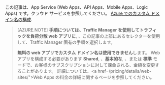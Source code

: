 この記事は、App Service (Web Apps、API Apps、Mobile Apps、Logic Apps) です。クラウド サービスを参照してください。 <a href="/develop/net/common-tasks/custom-dns/">Azure でのカスタム ドメイン名の構成</a>.

> [AZURE.NOTE]  **手順については、Traffic Manager を使用してトラフィックを負荷分散 web アプリに**, 、この記事の上部にあるセレクターを使用して、Traffic Manager 固有の手順を選択します。
>
> **無料の web アプリでカスタム ドメイン名は使用できません**します。 Web アプリを構成する必要があります **Shared**, 、**基本的な**, 、または **標準** モードで、お客様のサブスクリプションに対して課金される、金額を変更することがあります。 詳細については、<a href=/pricing/details/web-sites/">Web Apps の料金の詳細</a>に関するページを参照してください。
